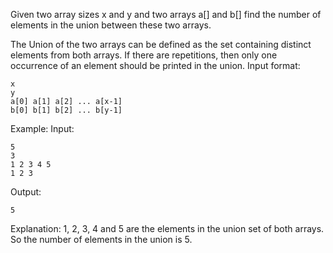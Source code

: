 Given two array sizes x and y and two arrays a[] and b[] find the number of elements in the union between these two arrays.

The Union of the two arrays can be defined as the set containing distinct elements from both arrays. If there are repetitions, then only one occurrence of an element should be printed in the union.
Input format:
```
x
y
a[0] a[1] a[2] ... a[x-1]
b[0] b[1] b[2] ... b[y-1]
```

Example:
Input:
```
5
3
1 2 3 4 5
1 2 3
```
Output:
```
5
```
Explanation:
1, 2, 3, 4 and 5 are the elements in the union set of both arrays. So the number of elements in the union is 5.
